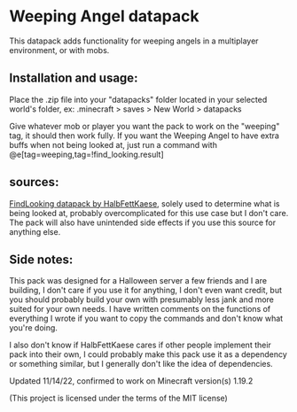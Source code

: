 # Weeping Angel datapack

This datapack adds functionality for weeping angels in a multiplayer environment, or with mobs.

## Installation and usage:

Place the .zip file into your "datapacks" folder located in your selected world's folder, ex: .minecraft > saves > New World > datapacks

Give whatever mob or player you want the pack to work on the "weeping" tag, it should then work fully.
If you want the Weeping Angel to have extra buffs when not being looked at, just run a command with @e[tag=weeping,tag=!find_looking.result]

## sources:
[FindLooking datapack by HalbFettKaese](https://github.com/HalbFettKaese/FindLooking/releases/tag/v1.0), solely used to determine what is being looked at, probably overcomplicated for this use case but I don't care. The pack will also have unintended side effects if you use this source for anything else.

## Side notes: 
This pack was designed for a Halloween server a few friends and I are building, I don't care if you use it for anything, I don't even want credit, but you should probably build your own with presumably less jank and more suited for your own needs. I have written comments on the functions of everything I wrote if you want to copy the commands and don't know what you're doing. 

I also don't know if HalbFettKaese cares if other people implement their pack into their own, I could probably make this pack use it as a dependency or something similar, but I generally don't like the idea of dependencies. 

Updated 11/14/22, confirmed to work on Minecraft version(s) 1.19.2

(This project is licensed under the terms of the MIT license)
